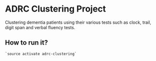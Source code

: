 ADRC Clustering Project
==========================

Clustering dementia patients using their various tests such as clock, trail, digit span and verbal fluency tests.

How to run it?
-------------------------
    `source activate adrc-clustering` 
